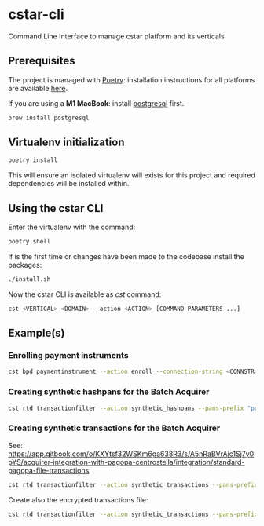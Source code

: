 # cstar-cli

Command Line Interface to manage cstar platform and its verticals

## Prerequisites

The project is managed with [Poetry](https://python-poetry.org/): installation instructions for all platforms are available [here](https://python-poetry.org/docs/#osx--linux--bashonwindows-install-instructions).

If you are using a **M1 MacBook**: install [postgresql](https://www.postgresql.org/) first.
 ```bash
brew install postgresql
```

## Virtualenv initialization

```bash
poetry install
```

This will ensure an isolated virtualenv will exists for this project and required dependencies will be installed within.

## Using the cstar CLI

Enter the virtualenv with the command:

```bash
poetry shell
```

If is the first time or changes have been made to the codebase install the packages:

```bash
./install.sh
```

Now the cstar CLI is available as _cst_ command:

```bash
cst <VERTICAL> <DOMAIN> --action <ACTION> [COMMAND PARAMETERS ...]
```

## Example(s)

### Enrolling payment instruments

```bash
cst bpd paymentinstrument --action enroll --connection-string <CONNSTR> --file <INPUT_FILE>
```

### Creating synthetic hashpans for the Batch Acquirer

```bash
cst rtd transactionfilter --action synthetic_hashpans --pans-prefix "prefix_" --hashpans-qty 20000 --salt <SALT>
```

### Creating synthetic transactions for the Batch Acquirer

See: https://app.gitbook.com/o/KXYtsf32WSKm6ga638R3/s/A5nRaBVrAjc1Sj7y0pYS/acquirer-integration-with-pagopa-centrostella/integration/standard-pagopa-file-transactions

```bash
cst rtd transactionfilter --action synthetic_transactions --pans-prefix "prefix" --pans-qty 20000 --trx-qty 100 --ratio 5 --pos-number 10000
```

Create also the encrypted transactions file:
```bash
cst rtd transactionfilter --action synthetic_transactions --pans-prefix "prefix" --pans-qty 20000 --trx-qty 7 --ratio 5 --pos-number 10000 --out-dir /tmp --pgp --key ~/certificates/public.key
```